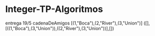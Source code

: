 # Integer-TP-Algoritmos
entrega 19/5
cadenaDeAmigos [(1,"Boca"),(2,"River"),(3,"Union")] ([],[((1,"Boca"),(3,"Union")),((2,"River"),(3,"Union"))],[])
